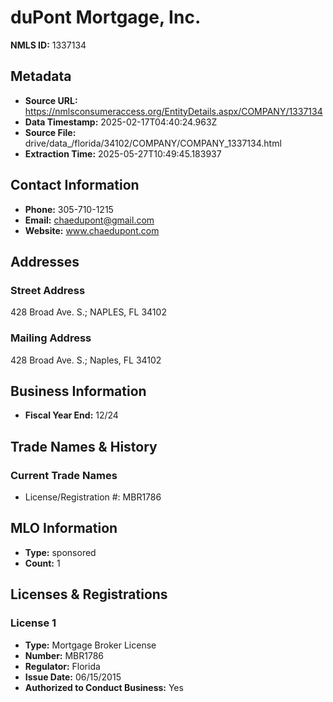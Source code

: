 # duPont Mortgage, Inc.

**NMLS ID:** 1337134

## Metadata
- **Source URL:** https://nmlsconsumeraccess.org/EntityDetails.aspx/COMPANY/1337134
- **Data Timestamp:** 2025-02-17T04:40:24.963Z
- **Source File:** drive/data_/florida/34102/COMPANY/COMPANY_1337134.html
- **Extraction Time:** 2025-05-27T10:49:45.183937

## Contact Information
- **Phone:** 305-710-1215
- **Email:** chaedupont@gmail.com
- **Website:** www.chaedupont.com

## Addresses
### Street Address
428 Broad Ave. S.; NAPLES, FL 34102

### Mailing Address
428 Broad Ave. S.; Naples, FL 34102

## Business Information
- **Fiscal Year End:** 12/24

## Trade Names & History
### Current Trade Names
- License/Registration #: MBR1786

## MLO Information
- **Type:** sponsored
- **Count:** 1

## Licenses & Registrations

### License 1
- **Type:** Mortgage Broker License
- **Number:** MBR1786
- **Regulator:** Florida
- **Issue Date:** 06/15/2015
- **Authorized to Conduct Business:** Yes
